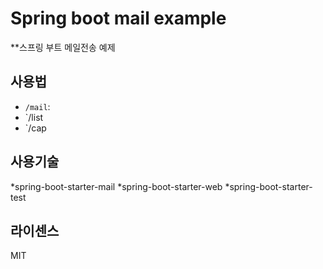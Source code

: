 # Spring boot mail example

**스프링 부트 메일전송 예제

## 사용법

* `/mail`: 
* `/list
* `/cap

## 사용기술

*spring-boot-starter-mail 
*spring-boot-starter-web
*spring-boot-starter-test

## 라이센스

MIT
